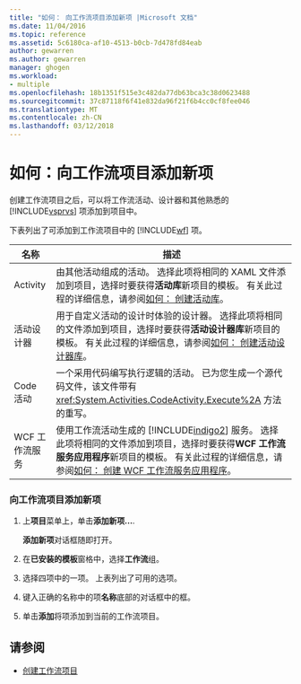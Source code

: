 ```yaml
---
title: "如何： 向工作流项目添加新项 |Microsoft 文档"
ms.date: 11/04/2016
ms.topic: reference
ms.assetid: 5c6180ca-af10-4513-b0cb-7d478fd84eab
author: gewarren
ms.author: gewarren
manager: ghogen
ms.workload:
- multiple
ms.openlocfilehash: 18b1351f515e3c482da77db63bca3c38d0623488
ms.sourcegitcommit: 37c87118f6f41e832da96f21f6b4cc0cf8fee046
ms.translationtype: MT
ms.contentlocale: zh-CN
ms.lasthandoff: 03/12/2018
---
```

# <a name="how-to-add-a-new-item-to-a-workflow-project"></a>如何：向工作流项目添加新项
创建工作流项目之后，可以将工作流活动、设计器和其他熟悉的 [!INCLUDE[vsprvs](../code-quality/includes/vsprvs_md.md)] 项添加到项目中。

 下表列出了可添加到工作流项目中的 [!INCLUDE[wf](../workflow-designer/includes/wf_md.md)] 项。

|名称|描述|
|----------|-----------------|
|Activity|由其他活动组成的活动。 选择此项将相同的 XAML 文件添加到项目，选择时要获得**活动库**新项目的模板。 有关此过程的详细信息，请参阅[如何： 创建活动库](../workflow-designer/how-to-create-an-activity-library.md)。|
|活动设计器|用于自定义活动的设计时体验的设计器。 选择此项将相同的文件添加到项目，选择时要获得**活动设计器库**新项目的模板。 有关此过程的详细信息，请参阅[如何： 创建活动设计器库](../workflow-designer/how-to-create-an-activity-designer-library.md)。|
|Code 活动|一个采用代码编写执行逻辑的活动。 已为您生成一个源代码文件，该文件带有 <xref:System.Activities.CodeActivity.Execute%2A> 方法的重写。|
|WCF 工作流服务|使用工作流活动生成的 [!INCLUDE[indigo2](../workflow-designer/includes/indigo2_md.md)] 服务。 选择此项将相同的文件添加到项目，选择时要获得**WCF 工作流服务应用程序**新项目的模板。 有关此过程的详细信息，请参阅[如何： 创建 WCF 工作流服务应用程序](../workflow-designer/how-to-create-a-wcf-workflow-service-application.md)。|

### <a name="to-add-a-new-item-to-a-workflow-project"></a>向工作流项目添加新项

1.  上**项目**菜单上，单击**添加新项...**.

     **添加新项**对话框随即打开。

2.  在**已安装的模板**窗格中，选择**工作流**组。

3.  选择四项中的一项。 上表列出了可用的选项。

4.  键入正确的名称中的项**名称**底部的对话框中的框。

5.  单击**添加**将项添加到当前的工作流项目。

## <a name="see-also"></a>请参阅

- [创建工作流项目](../workflow-designer/creating-a-workflow-project.md)